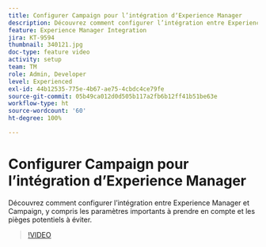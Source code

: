 ```yaml
---
title: Configurer Campaign pour l’intégration dʼExperience Manager
description: Découvrez comment configurer l’intégration entre Experience Manager et Campaign, y compris les paramètres importants à prendre en compte et les pièges potentiels à éviter.
feature: Experience Manager Integration
jira: KT-9594
thumbnail: 340121.jpg
doc-type: feature video
activity: setup
team: TM
role: Admin, Developer
level: Experienced
exl-id: 44b12535-775e-4b67-ae75-4cbdc4ce79fe
source-git-commit: 05b49ca012d0d505b117a2fb6b12ff41b51be63e
workflow-type: ht
source-wordcount: '60'
ht-degree: 100%

---
```


# Configurer Campaign pour l’intégration dʼExperience Manager

Découvrez comment configurer l’intégration entre Experience Manager et Campaign, y compris les paramètres importants à prendre en compte et les pièges potentiels à éviter.

>[!VIDEO](https://video.tv.adobe.com/v/340121?quality=12&learn=on)
